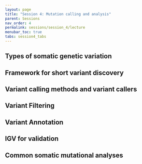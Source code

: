 ```yaml
---
layout: page
title: "Session 4: Mutation calling and analysis"
parent: Sessions
nav_order: 4
permalink: sessions/session_4/lecture
menubar_toc: true
tabs: session4_tabs
---
```


<script src="{{ site.baseurl }}/assets/js/vanilla-back-to-top.min.js"></script> <script>addBackToTop()</script>

## Types of somatic genetic variation

## Framework for short variant discovery

## Variant calling methods and variant callers

## Variant Filtering

## Variant Annotation

## IGV for validation

## Common somatic mutational analyses
